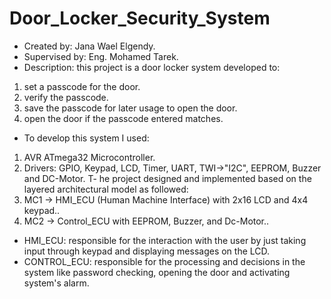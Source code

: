 # Door_Locker_Security_System
- Created by: Jana Wael Elgendy.
- Supervised by: Eng. Mohamed Tarek.
- Description: this project is a door locker system developed to:
1. set a passcode for the door.
2. verify the passcode.
3. save the passcode for later usage to open the door.
4. open the door if the passcode entered matches.
- To develop this system I used:
1. AVR ATmega32 Microcontroller.
2. Drivers: GPIO, Keypad, LCD, Timer, UART, TWI->"I2C", EEPROM, Buzzer and DC-Motor.
T- he project designed and implemented based on the layered architectural model as followed:
1. MC1 -> HMI_ECU (Human Machine Interface) with 2x16 LCD and 4x4 keypad..
2. MC2 -> Control_ECU with EEPROM, Buzzer, and Dc-Motor..
- HMI_ECU: responsible for the interaction with the user by just taking input through keypad and displaying messages on the LCD.
- CONTROL_ECU: responsible for the processing and decisions in the system like password checking, opening the door and activating system's alarm.
